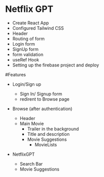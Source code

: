 # Netflix GPT

- Create React App
- Configured Tailwind CSS
- Header
- Routing of form
- Login form
- SignUp form
- form validation
- useRef Hook
- Setting up the firebase project and deploy

#Features

- Login/Sign up
  - Sign In/ Signup form
  - redirent to Browse page
- Browse (after authentication)

  - Header
  - Main Movie
    - Trailer in the background
    - Title and description
    - Movie Suggestions
      - MovieLists

- NetflixGPT
  - Search Bar
  - Movie Suggestions
